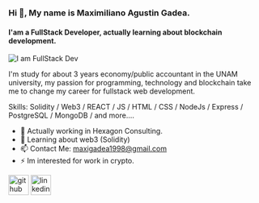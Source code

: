 ### Hi 👋, My name is Maximiliano Agustin Gadea.
#### I'am a FullStack Developer, actually learning about blockchain development.
![I am FullStack Dev](https://miro.medium.com/max/2000/1*Tm6KcKOf_T0xgTZFuZN3sw.jpeg)

I'm study for about 3 years economy/public accountant in the UNAM university, my passion for programming, technology and blockchain take me to change my career for fullstack web development.

Skills:  Solidity / Web3 / REACT / JS / HTML / CSS / NodeJs / Express / PostgreSQL / MongoDB / and more....

- 🔭 Actually working in Hexagon Consulting.
- 🌱 Learning about web3 (Solidity)
- 📫 Contact Me: maxigadea1998@gmail.com 
- ⚡ Im interested for work in crypto.


[<img src='https://cdn.jsdelivr.net/npm/simple-icons@3.0.1/icons/github.svg' alt='github' height='40'>](https://github.com/maxigadea)  [<img src='https://cdn.jsdelivr.net/npm/simple-icons@3.0.1/icons/linkedin.svg' alt='linkedin' height='40'>](https://www.linkedin.com/in/maximiliano1998/)  

